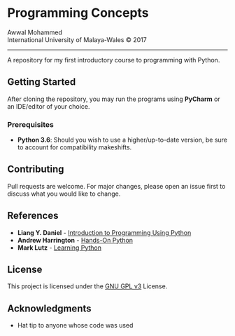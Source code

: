 # Programming Concepts

Awwal Mohammed <br>
International University of Malaya-Wales &copy; 2017 <hr>
A repository for my first introductory course to programming with Python.

## Getting Started

After cloning the repository, you may run the programs using **PyCharm** or an IDE/editor of your choice. 

### Prerequisites

- **Python 3.6**: Should you wish to use a higher/up-to-date version, be sure to account for compatibility makeshifts.

## Contributing

Pull requests are welcome. For major changes, please open an issue first to discuss what you would like to change.

## References

* **Liang Y. Daniel** - [Introduction to Programming Using Python](https://www.pearson.com/uk/educators/higher-education-educators/program/Liang-Introduction-to-Programming-Using-Python/PGM1004194.html)
* **Andrew Harrington** - [Hands-On Python](https://github.com/anharrington/handsonpython)
* **Mark Lutz** - [Learning Python](https://learning-python.com/about-lp5e.html)

## License

This project is licensed under the [GNU GPL v3](https://choosealicense.com/licenses/gpl-3.0/) License.

## Acknowledgments

* Hat tip to anyone whose code was used
